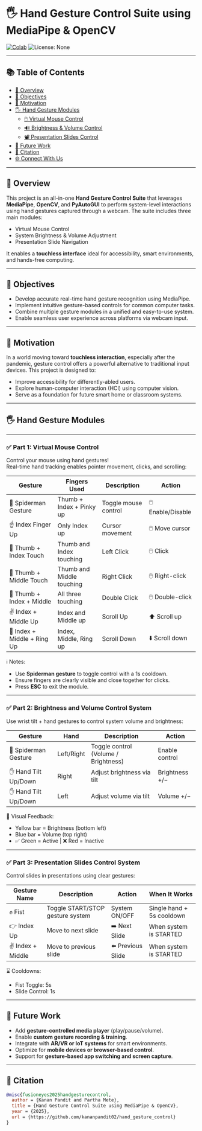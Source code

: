 # 🖐️ Hand Gesture Control Suite using MediaPipe & OpenCV

[![Colab](https://img.shields.io/badge/Google%20Colab-%23000000.svg?logo=googlecolab&logoColor=white)](https://colab.research.google.com/drive/1Y4Mc3SkkGYlL9fyfsZeUveqfEqUZ8j_3?usp=drive_open)
![License: None](https://img.shields.io/badge/License-None-lightgrey)

---

## 📚 Table of Contents

- [📖 Overview](#-overview)  
- [🎯 Objectives](#-objectives)  
- [🧠 Motivation](#-motivation)  
- [🖐️ Hand Gesture Modules](#-hand-gesture-modules)  
  - [🖱️ Virtual Mouse Control](#️-part-1-virtual-mouse-control)  
  - [🔊 Brightness & Volume Control](#-part-2--brightness-and-volume-control-system)  
  - [📽️ Presentation Slides Control](#️-part-3--presentation-slides-control-system)  
- [🔮 Future Work](#-future-work)  
- [📢 Citation](#-citation)  
- [🌐 Connect With Us](#-connect-with-us)  

---

## 📖 Overview

This project is an all-in-one **Hand Gesture Control Suite** that leverages **MediaPipe**, **OpenCV**, and **PyAutoGUI** to perform system-level interactions using hand gestures captured through a webcam. The suite includes three main modules:  
- Virtual Mouse Control  
- System Brightness & Volume Adjustment  
- Presentation Slide Navigation  

It enables a **touchless interface** ideal for accessibility, smart environments, and hands-free computing.

---

## 🎯 Objectives

- Develop accurate real-time hand gesture recognition using MediaPipe.
- Implement intuitive gesture-based controls for common computer tasks.
- Combine multiple gesture modules in a unified and easy-to-use system.
- Enable seamless user experience across platforms via webcam input.

---

## 🧠 Motivation

In a world moving toward **touchless interaction**, especially after the pandemic, gesture control offers a powerful alternative to traditional input devices. This project is designed to:
- Improve accessibility for differently-abled users.
- Explore human-computer interaction (HCI) using computer vision.
- Serve as a foundation for future smart home or classroom systems.

---

## 🖐️ Hand Gesture Modules

---

### ✅ Part 1: Virtual Mouse Control

Control your mouse using hand gestures!  
Real-time hand tracking enables pointer movement, clicks, and scrolling:

| Gesture                       | Fingers Used                                | Description                       | Action               |
|------------------------------|---------------------------------------------|-----------------------------------|----------------------|
| 🤘 Spiderman Gesture         | Thumb + Index + Pinky up                    | Toggle mouse control              | 🖱️ Enable/Disable    |
| ☝️ Index Finger Up           | Only Index up                               | Cursor movement                   | 🖱️ Move cursor       |
| 🤏 Thumb + Index Touch       | Thumb and Index touching                    | Left Click                        | 🖱️ Click             |
| 🤏 Thumb + Middle Touch      | Thumb and Middle touching                   | Right Click                       | 🖱️ Right-click       |
| 🤏 Thumb + Index + Middle    | All three touching                          | Double Click                      | 🖱️ Double-click      |
| ✌️ Index + Middle Up         | Index and Middle up                         | Scroll Up                         | ⬆️ Scroll up         |
| 🖖 Index + Middle + Ring Up  | Index, Middle, Ring up                      | Scroll Down                       | ⬇️ Scroll down       |

ℹ️ Notes:
- Use **Spiderman gesture** to toggle control with a 1s cooldown.
- Ensure fingers are clearly visible and close together for clicks.
- Press **ESC** to exit the module.

---

### ✅ Part 2: Brightness and Volume Control System

Use wrist tilt + hand gestures to control system volume and brightness:

| Gesture                         | Hand   | Description                              | Action                            |
|----------------------------------|--------|------------------------------------------|-----------------------------------|
| 🤘 Spiderman Gesture             | Left/Right | Toggle control (Volume / Brightness)   | Enable control                    |
| ✋ Hand Tilt Up/Down             | Right  | Adjust brightness via tilt               | Brightness +/−                    |
| ✋ Hand Tilt Up/Down             | Left   | Adjust volume via tilt                   | Volume +/−                        |

🔎 Visual Feedback:
- Yellow bar = Brightness (bottom left)
- Blue bar = Volume (top right)
- ✅ Green = Active | ❌ Red = Inactive

---

### ✅ Part 3: Presentation Slides Control System

Control slides in presentations using clear gestures:

| Gesture Name        | Description                            | Action             | When It Works                      |
|---------------------|----------------------------------------|--------------------|------------------------------------|
| ✊ Fist              | Toggle START/STOP gesture system       | System ON/OFF      | Single hand + 5s cooldown          |
| 👉 Index Up         | Move to next slide                     | ➡️ Next Slide      | When system is STARTED             |
| ✌️ Index + Middle   | Move to previous slide                 | ⬅️ Previous Slide  | When system is STARTED             |

⌛ Cooldowns:
- Fist Toggle: 5s  
- Slide Control: 1s

---

## 🔮 Future Work

- Add **gesture-controlled media player** (play/pause/volume).
- Enable **custom gesture recording & training**.
- Integrate with **AR/VR or IoT systems** for smart environments.
- Optimize for **mobile devices or browser-based control**.
- Support for **gesture-based app switching and screen capture**.

---

## 📢 Citation

```bibtex
@misc{fusioneyes2025handgesturecontrol,
  author = {Kanan Pandit and Partha Mete},
  title = {Hand Gesture Control Suite using MediaPipe & OpenCV},
  year = {2025},
  url = {https://github.com/kananpandit02/hand_gesture_control}
}
